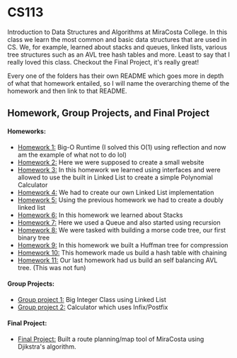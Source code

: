 # CS113
Introduction to Data Structures and Algorithms at MiraCosta College. In this class
we learn the most common and basic data structures that are used in CS. We, for example,
learned about stacks and queues, linked lists, various tree structures such as an AVL tree
hash tables and more. Least to say that I really loved this class.
Checkout the Final Project, it's really great!

Every one of the folders has their own README which goes more in depth of what that
homework entailed, so I will name the overarching theme of the homework and then
link to that README.

## Homework, Group Projects, and Final Project
#### Homeworks:
- [Homework 1:](CS113-HW01/README.md) Big-O Runtime (I solved this O(1) using reflection and now am the example of what not to do lol)
- [Homework 2:](CS113-HW02/README.md) Here we were supposed to create a small website
- [Homework 3:](CS113-HW03/README.md) In this homework we learned using interfaces and were allowed to use the built in Linked List to create a simple Polynomial Calculator
- [Homework 4:](CS113-HW04/README.md) We had to create our own Linked List implementation
- [Homework 5:](CS113-HW05/README.md) Using the previous homework we had to create a doubly linked list
- [Homework 6:](CS113-HW06/README.md) In this homework we learned about Stacks
- [Homework 7:](CS113-HW07/README.md) Here we used a Queue and also started using recursion
- [Homework 8:](CS113-HW08/README.md) We were tasked with building a morse code tree, our first binary tree
- [Homework 9:](CS113-HW09/README.md) In this homework we built a Huffman tree for compression
- [Homework 10:](CS113-HW10/README.md) This homework made us build a hash table with chaining
- [Homework 11:](CS113-HW11/README.md) Our last homework had us build an self balancing AVL tree. (This was not fun)

#### Group Projects:
- [Group project 1:](CS113-GroupProject01/README.md) Big Integer Class using Linked List
- [Group project 2:](CS113-GroupProject02/README.md) Calculator which uses Infix/Postfix

#### Final Project:
- [Final Project:](CS113-FinalGroupProject/README.md) Built a route planning/map tool of MiraCosta using Djikstra's algorithm.
